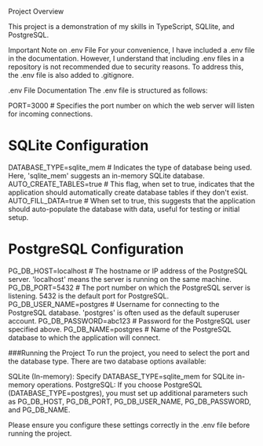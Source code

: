 Project Overview

This project is a demonstration of my skills in TypeScript, SQLlite, and PostgreSQL.

Important Note on .env File
For your convenience, I have included a .env file in the documentation. However, I understand that including .env files in a repository is not recommended due to security reasons. To address this, the .env file is also added to .gitignore.

.env File Documentation
The .env file is structured as follows:

PORT=3000                    # Specifies the port number on which the web server will listen for incoming connections.

# SQLite Configuration
DATABASE_TYPE=sqlite_mem     # Indicates the type of database being used. Here, 'sqlite_mem' suggests an in-memory SQLite database.
AUTO_CREATE_TABLES=true      # This flag, when set to true, indicates that the application should automatically create database tables if they don't exist.
AUTO_FILL_DATA=true          # When set to true, this suggests that the application should auto-populate the database with data, useful for testing or initial setup.

# PostgreSQL Configuration
PG_DB_HOST=localhost         # The hostname or IP address of the PostgreSQL server. 'localhost' means the server is running on the same machine.
PG_DB_PORT=5432              # The port number on which the PostgreSQL server is listening. 5432 is the default port for PostgreSQL.
PG_DB_USER_NAME=postgres     # Username for connecting to the PostgreSQL database. 'postgres' is often used as the default superuser account.
PG_DB_PASSWORD=abc123        # Password for the PostgreSQL user specified above.
PG_DB_NAME=postgres          # Name of the PostgreSQL database to which the application will connect.


###Running the Project
To run the project, you need to select the port and the database type. There are two database options available:

SQLite (In-memory): Specify DATABASE_TYPE=sqlite_mem for SQLite in-memory operations.
PostgreSQL: If you choose PostgreSQL (DATABASE_TYPE=postgres), you must set up additional parameters such as PG_DB_HOST, PG_DB_PORT, PG_DB_USER_NAME, PG_DB_PASSWORD, and PG_DB_NAME.

Please ensure you configure these settings correctly in the .env file before running the project.


